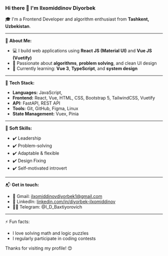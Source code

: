 ### Hi there 👋 I'm Ilxomiddinov Diyorbek

🎓 I'm a Frontend Developer and algorithm enthusiast from **Tashkent, Uzbekistan**.

---

🧠 **About Me:**
- 💻 I build web applications using **React JS (Material UI)** and **Vue JS (Vuetify)**
- 🚀 Passionate about **algorithms**, **problem solving**, and clean UI design
- 🎯 Currently learning: **Vue 3**, **TypeScript**, and **system design**

---

🔧 **Tech Stack:**

- **Languages:** JavaScript,   
- **Frontend:** React, Vue, HTML, CSS, Bootstrap 5, TailwindCSS, Vuetify  
- **API:** FastAPI, REST API  
- **Tools:** Git, GitHub, Figma, Linux  
- **State Management:** Vuex, Pinia  

---

🧩 **Soft Skills:**

- ✔️ Leadership  
- ✔️ Problem-solving  
- ✔️ Adaptable & flexible  
- ✔️ Design Fixing  
- ✔️ Self-motivated introvert  

---

📬 **Get in touch:**

- 📧 Gmail: ilxomiddinovdiyorbek1@gmail.com  
- 💼 LinkedIn: [linkedin.com/in/diyorbek-ilxomiddinov](www.linkedin.com/in/diyorbek-ilxomiddinov-9888bb242)  
- 🧑‍💻 Telegram: @I_D_Baxtiyorovich  

---

⚡ Fun facts:
- I love solving math and logic puzzles
- I regularly participate in coding contests

Thanks for visiting my profile! 😊
